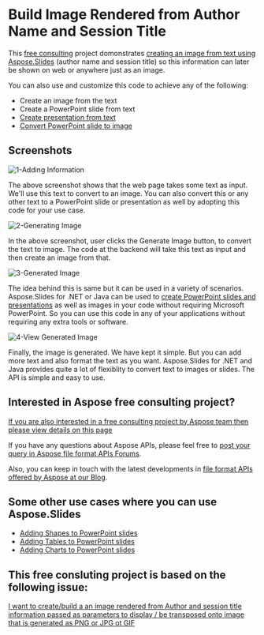 # Build Image Rendered from Author Name and Session Title
This [free consulting](https://aspose-free-consulting.github.io/) project domonstrates [creating an image from text using Aspose.Slides](https://products.aspose.com/slides) (author name and session title) so this information can later be shown on web or anywhere just as an image. 

You can also use and customize this code to achieve any of the following:

* Create an image from the text
* Create a PowerPoint slide from text
* [Create presentation from text](https://docs.aspose.com/display/slidesnet/Adding+and+Formatting+Text)
* [Convert PowerPoint slide to image](https://docs.aspose.com/display/slidesnet/Converting+Presentation+to+TIFF)
 

## Screenshots

![1-Adding Information](https://user-images.githubusercontent.com/1214951/65427236-50ad3780-de2b-11e9-8711-25746d6161c7.png)

The above screenshot shows that the web page takes some text as input. We'll use this text to convert to an image. You can also convert this or any other text to a PowerPoint slide or presentation as well by adopting this code for your use case. 

![2-Generating Image](https://user-images.githubusercontent.com/1214951/65427237-50ad3780-de2b-11e9-94f8-f16605335be6.png)

In the above screenshot, user clicks the Generate Image button, to convert the text to image. The code at the backend will take this text as input and then create an image from that. 

![3-Generated Image](https://user-images.githubusercontent.com/1214951/65427238-5145ce00-de2b-11e9-8896-cc5d621a135e.png)

The idea behind this is same but it can be used in a variety of scenarios. Aspose.Slides for .NET or Java can be used to [create PowerPoint slides and presentations](https://docs.aspose.com/display/slidesnet/Creating+and+Opening) as well as images in your code without requiring Microsoft PowerPoint. So you can use this code in any of your applications without requiring any extra tools or software. 

![4-View Generated Image](https://user-images.githubusercontent.com/1214951/65427239-5145ce00-de2b-11e9-9550-24bf09347307.png)

Finally, the image is generated. We have kept it simple. But you can add more text and also format the text as you want. Aspose.Slides for .NET and Java provides quite a lot of flexiblity to convert text to images or slides. The API is simple and easy to use. 



## Interested in Aspose free consulting project?
[If you are also interested in a free consulting project by Aspose team then please view details on this page](https://aspose-free-consulting.github.io/)

If you have any questions about Aspose APIs, please feel free to [post your query in Aspose file format APIs Forums](https://forum.aspose.com/). 

Also, you can keep in touch with the latest developments in [file format APIs offered by Aspose at our Blog](https://blog.aspose.com/). 


## Some other use cases where you can use Aspose.Slides

* [Adding Shapes to PowerPoint slides](https://docs.aspose.com/display/slidesnet/Adding%2C+Formatting+and+Manipulating+Shapes)
* [Adding Tables to PowerPoint slides](https://docs.aspose.com/display/slidesnet/Adding%2C+Updating+and+Manipulating+Tables)
* [Adding Charts to PowerPoint slides](https://docs.aspose.com/display/slidesnet/Adding%2C+Formatting+and+Manipulating+Charts)

## This free consluting project is based on the following issue:
[ I want to create/build a an image rendered from Author and session title information passed as parameters to display / be transposed onto image that is generated as PNG or JPG ot GIF](https://github.com/aspose-free-consulting/projects/issues/4)
